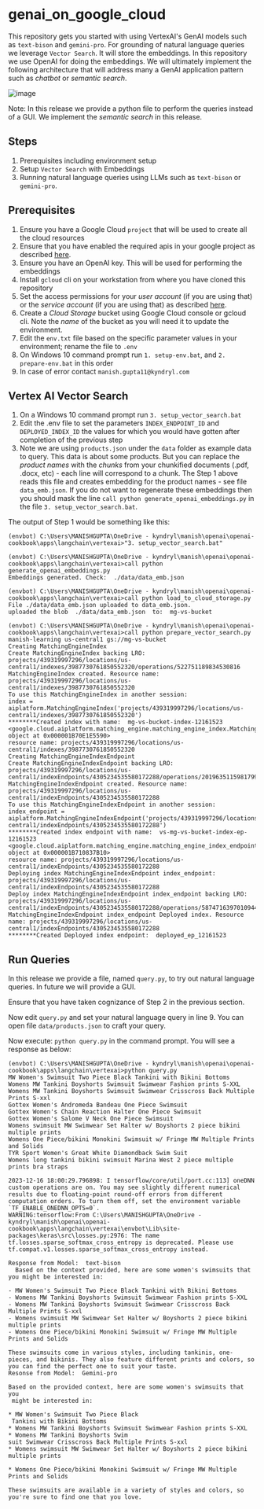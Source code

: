 # genai_on_google_cloud

This repository gets you started with using VertexAI's GenAI models such as `text-bison` and `gemini-pro`. For grounding of natural language queries we leverage `Vector Search`. It will store the embeddings. In this repository we use OpenAI for doing the embeddings. We will ultimately implement the following architecture that will address many a GenAI application pattern such as *chatbot* or *semantic search*.

![image](https://github.com/Lekha-PRIYA-BHAN/GenAi_on_Google_Cloud/assets/167432155/3bb61a46-23fe-42d0-85fe-e00f7fb2bf01)


Note: In this release we provide a python file to perform the queries instead of a GUI. We implement the *semantic search* in this release.

## Steps

1. Prerequisites including environment setup
2. Setup `Vector Search` with Embeddings
3. Running natural language queries using LLMs such as `text-bison` or `gemini-pro`.


## Prerequisites

1. Ensure you have a Google Cloud `project` that will be used to create all the cloud resources
2. Ensure that you have enabled the required apis in your google project as described [here](https://cloud.google.com/vertex-ai/docs/vector-search/quickstart#enable-apis).
3. Ensure you have an OpenAI key. This will be used for performing the embeddings
4. Install `gcloud` cli on your workstation from where you have cloned this repository
5. Set the access permissions for your *user account* (if you are using that) or the *service account* (if you are using that) as described [here](https://cloud.google.com/vertex-ai/docs/vector-search/quickstart#permissions).
6. Create a *Cloud Storage* bucket using Google Cloud console or gcloud cli. Note the *name* of the bucket as you will need it to update the environment.
7. Edit the `env.txt` file based on the specific parameter values in your environment; rename the file to `.env`
8. On Windows 10 command prompt run `1. setup-env.bat`, and `2. prepare-env.bat` in this order
9. In case of error contact `manish.gupta11@kyndryl.com`

## Vertex AI Vector Search

1. On a Windows 10 command prompt run `3. setup_vector_search.bat`
2. Edit the .env file to set the parameters `INDEX_ENDPOINT_ID` and `DEPLOYED_INDEX_ID` the values for which you would have gotten after completion of the previous step
3. Note we are using `products.json` under the `data` folder as example data to query. This data is about some products. But you can replace the *product names* with the *chunks* from your chunkified documents (.pdf, .docx, etc) - each line will correspond to a chunk. The Step 1 above reads this file and creates embedding for the product names - see file `data_emb.json`*.* If you do not want to regenerate these embeddings then you should mask the line `call python generate_openai_embeddings.py` in the file `3. setup_vector_search.bat`.

The output of Step 1 would be something like this:

```
(envbot) C:\Users\MANISHGUPTA\OneDrive - kyndryl\manish\openai\openai-cookbook\apps\langchain\vertexai>"3. setup_vector_search.bat"

(envbot) C:\Users\MANISHGUPTA\OneDrive - kyndryl\manish\openai\openai-cookbook\apps\langchain\vertexai>call python generate_openai_embeddings.py
Embeddings generated. Check:  ./data/data_emb.json

(envbot) C:\Users\MANISHGUPTA\OneDrive - kyndryl\manish\openai\openai-cookbook\apps\langchain\vertexai>call python load_to_cloud_storage.py
File ./data/data_emb.json uploaded to data_emb.json.
uploaded the blob  ./data/data_emb.json  to:  mg-vs-bucket

(envbot) C:\Users\MANISHGUPTA\OneDrive - kyndryl\manish\openai\openai-cookbook\apps\langchain\vertexai>call python prepare_vector_search.py
manish-learning us-central1 gs://mg-vs-bucket
Creating MatchingEngineIndex
Create MatchingEngineIndex backing LRO: projects/439319997296/locations/us-central1/indexes/3987730761850552320/operations/522751189834530816
MatchingEngineIndex created. Resource name: projects/439319997296/locations/us-central1/indexes/3987730761850552320
To use this MatchingEngineIndex in another session:
index = aiplatform.MatchingEngineIndex('projects/439319997296/locations/us-central1/indexes/3987730761850552320')
********Created index with name:  mg-vs-bucket-index-12161523
<google.cloud.aiplatform.matching_engine.matching_engine_index.MatchingEngineIndex object at 0x000001B70E1E5590>
resource name: projects/439319997296/locations/us-central1/indexes/3987730761850552320
Creating MatchingEngineIndexEndpoint
Create MatchingEngineIndexEndpoint backing LRO: projects/439319997296/locations/us-central1/indexEndpoints/4305234535580172288/operations/2019635115981799424
MatchingEngineIndexEndpoint created. Resource name: projects/439319997296/locations/us-central1/indexEndpoints/4305234535580172288
To use this MatchingEngineIndexEndpoint in another session:
index_endpoint = aiplatform.MatchingEngineIndexEndpoint('projects/439319997296/locations/us-central1/indexEndpoints/4305234535580172288')
********Created index endpoint with name:  vs-mg-vs-bucket-index-ep-12161523
<google.cloud.aiplatform.matching_engine.matching_engine_index_endpoint.MatchingEngineIndexEndpoint object at 0x000001B710837B10>
resource name: projects/439319997296/locations/us-central1/indexEndpoints/4305234535580172288
Deploying index MatchingEngineIndexEndpoint index_endpoint: projects/439319997296/locations/us-central1/indexEndpoints/4305234535580172288
Deploy index MatchingEngineIndexEndpoint index_endpoint backing LRO: projects/439319997296/locations/us-central1/indexEndpoints/4305234535580172288/operations/5874716397010944000
MatchingEngineIndexEndpoint index_endpoint Deployed index. Resource name: projects/439319997296/locations/us-central1/indexEndpoints/4305234535580172288
********Created Deployed index endpoint:  deployed_ep_12161523
```

## Run Queries

In this release we provide a file, named `query.py`, to try out natural language queries. In future we will provide a GUI.

Ensure that you have taken cognizance of Step 2 in the previous section.

Now edit `query.py` and set your natural language query in line 9. You can open file `data/products.json` to craft your query.

Now execute: `python query.py` in the command prompt. You will see a response as below:

```
(envbot) C:\Users\MANISHGUPTA\OneDrive - kyndryl\manish\openai\openai-cookbook\apps\langchain\vertexai>python query.py
MW Women's Swimsuit Two Piece Black Tankini with Bikini Bottoms
Womens MW Tankini Boyshorts Swimsuit Swimwear Fashion prints S-XXL
Womens MW Tankini Boyshorts Swimsuit Swimwear Crisscross Back Multiple Prints S-xxl
Gottex Women's Andromeda Bandeau One Piece Swimsuit
Gottex Women's Chain Reaction Halter One Piece Swimsuit
Gottex Women's Salome V Neck One Piece Swimsuit
Womens swimsuit MW Swimwear Set Halter w/ Boyshorts 2 piece bikini multiple prints
Womens One Piece/bikini Monokini Swimsuit w/ Fringe MW Multiple Prints and Solids
TYR Sport Women's Great White Diamondback Swim Suit
Womens long tankini bikini swimsuit Marina West 2 piece multiple prints bra straps

2023-12-16 18:00:29.796898: I tensorflow/core/util/port.cc:113] oneDNN custom operations are on. You may see slightly different numerical results due to floating-point round-off errors from different computation orders. To turn them off, set the environment variable `TF_ENABLE_ONEDNN_OPTS=0`.
WARNING:tensorflow:From C:\Users\MANISHGUPTA\OneDrive - kyndryl\manish\openai\openai-cookbook\apps\langchain\vertexai\envbot\Lib\site-packages\keras\src\losses.py:2976: The name tf.losses.sparse_softmax_cross_entropy is deprecated. Please use tf.compat.v1.losses.sparse_softmax_cross_entropy instead.

Response from Model:  text-bison
  Based on the context provided, here are some women's swimsuits that you might be interested in:

- MW Women's Swimsuit Two Piece Black Tankini with Bikini Bottoms
- Womens MW Tankini Boyshorts Swimsuit Swimwear Fashion prints S-XXL
- Womens MW Tankini Boyshorts Swimsuit Swimwear Crisscross Back Multiple Prints S-xxl
- Womens swimsuit MW Swimwear Set Halter w/ Boyshorts 2 piece bikini multiple prints
- Womens One Piece/bikini Monokini Swimsuit w/ Fringe MW Multiple Prints and Solids

These swimsuits come in various styles, including tankinis, one-pieces, and bikinis. They also feature different prints and colors, so you can find the perfect one to suit your taste.
Resonse from Model:  Gemini-pro

Based on the provided context, here are some women's swimsuits that you
 might be interested in:

* MW Women's Swimsuit Two Piece Black
 Tankini with Bikini Bottoms
* Womens MW Tankini Boyshorts Swimsuit Swimwear Fashion prints S-XXL
* Womens MW Tankini Boyshorts Swim
suit Swimwear Crisscross Back Multiple Prints S-xxl
* Womens swimsuit MW Swimwear Set Halter w/ Boyshorts 2 piece bikini multiple prints

* Womens One Piece/bikini Monokini Swimsuit w/ Fringe MW Multiple Prints and Solids

These swimsuits are available in a variety of styles and colors, so you're sure to find one that you love.
